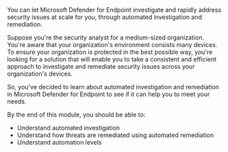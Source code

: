 You can let Microsoft Defender for Endpoint investigate and rapidly address security issues at scale for you, through automated investigation and remediation.

Suppose you're the security analyst for a medium-sized organization. You're aware that your organization's environment consists many devices. To ensure your organization is protected in the best possible way, you're looking for a solution that will enable you to take a consistent and efficient approach to investigate and remediate security issues across your organization's devices.

So, you've decided to learn about automated investigation and remediation in Microsoft Defender for Endpoint to see if it can help you to meet your needs.

By the end of this module, you should be able to:

- Understand automated investigation
- Understand how threats are remediated using automated remediation
- Understand automation levels
